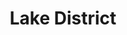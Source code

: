 ---
layout: photography
title:  "Lake District"
region: "England"
year: 2020
id: lake-district
intro: "A post-lockdown weekend in Coniston brought much needed outdoor times and great&nbsp;views."
seo:
  title: "Travel Photography - Southern Lake District"
  description: "Photography from the England's southern Lake District including Stickle Tarn, Langdale and Loughrigg Fell."
  image:
    url: "Lakes-010.jpg"
    alt: "Stickle Tarn"
hero:
  url: "Lakes-010.jpg"
  alt: "Stickle Tarn"
thumb:
  - url: "Lakes-006.jpg"
    alt: "Howard and Stickle Tarn"
  - url: "Lakes-012.jpg"
    alt: "A mountain sheep"
---